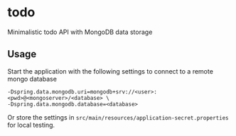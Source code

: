 # todo

Minimalistic todo API with MongoDB data storage

## Usage

Start the application with the following settings to connect to a remote mongo database

```
-Dspring.data.mongodb.uri=mongodb+srv://<user>:<pwd>@<mongoserver>/<database> \
-Dspring.data.mongodb.database=<database>
```

Or store the settings in `src/main/resources/application-secret.properties` for local testing.
